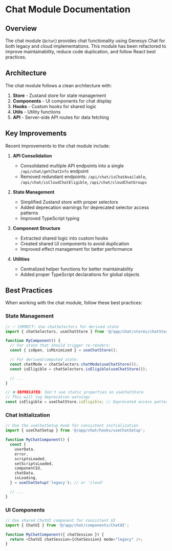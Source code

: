 # Chat Module Documentation

## Overview

The chat module (`@chat`) provides chat functionality using Genesys Chat for both legacy and cloud implementations. This module has been refactored to improve maintainability, reduce code duplication, and follow React best practices.

## Architecture

The chat module follows a clean architecture with:

1. **Store** - Zustand store for state management
2. **Components** - UI components for chat display
3. **Hooks** - Custom hooks for shared logic
4. **Utils** - Utility functions
5. **API** - Server-side API routes for data fetching

## Key Improvements

Recent improvements to the chat module include:

1. **API Consolidation**

   - Consolidated multiple API endpoints into a single `/api/chat/getChatInfo` endpoint
   - Removed redundant endpoints: `/api/chat/isChatAvailable`, `/api/chat/isCloudChatEligible`, `/api/chat/cloudChatGroups`

2. **State Management**

   - Simplified Zustand store with proper selectors
   - Added deprecation warnings for deprecated selector access patterns
   - Improved TypeScript typing

3. **Component Structure**

   - Extracted shared logic into custom hooks
   - Created shared UI components to avoid duplication
   - Improved effect management for better performance

4. **Utilities**
   - Centralized helper functions for better maintainability
   - Added proper TypeScript declarations for global objects

## Best Practices

When working with the chat module, follow these best practices:

### State Management

```typescript
// ✅ CORRECT: Use chatSelectors for derived state
import { chatSelectors, useChatStore } from '@/app/chat/stores/chatStore';

function MyComponent() {
  // For state that should trigger re-renders:
  const { isOpen, isMinimized } = useChatStore();

  // For derived/computed state:
  const chatMode = chatSelectors.chatMode(useChatStore());
  const isEligible = chatSelectors.isEligible(useChatStore());

  // ...
}

// ❌ DEPRECATED: Don't use static properties on useChatStore
// This will log deprecation warnings
const isEligible = useChatStore.isEligible; // Deprecated access pattern
```

### Chat Initialization

```typescript
// Use the useChatSetup hook for consistent initialization
import { useChatSetup } from '@/app/chat/hooks/useChatSetup';

function MyChatComponent() {
  const {
    userData,
    error,
    scriptsLoaded,
    setScriptsLoaded,
    componentId,
    chatData,
    isLoading,
  } = useChatSetup('legacy'); // or 'cloud'

  // ...
}
```

### UI Components

```typescript
// Use shared ChatUI component for consistent UI
import { ChatUI } from '@/app/chat/components/ChatUI';

function MyChatComponent({ chatSession }) {
  return <ChatUI chatSession={chatSession} mode="legacy" />;
}
```
